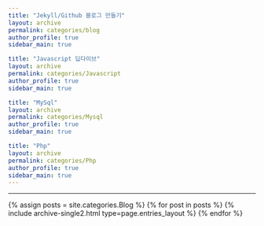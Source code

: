 ```yaml
---
title: "Jekyll/Github 블로그 만들기"
layout: archive
permalink: categories/blog
author_profile: true
sidebar_main: true

title: "Javascript 딥다이브"
layout: archive
permalink: categories/Javascript
author_profile: true
sidebar_main: true

title: "MySql"
layout: archive
permalink: categories/Mysql
author_profile: true
sidebar_main: true

title: "Php"
layout: archive
permalink: categories/Php
author_profile: true
sidebar_main: true
---
```



<!-- 공백이 포함되어 있는 카테고리 이름의 경우 site.categories['a b c'] 이런식으로! -->

***

{% assign posts = site.categories.Blog %}
{% for post in posts %} {% include archive-single2.html type=page.entries_layout %} {% endfor %}